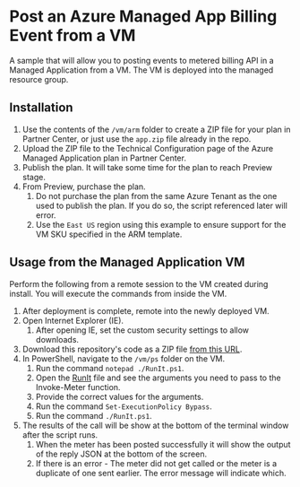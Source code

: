 # Post an Azure Managed App Billing Event from a VM

A sample that will allow you to posting events to metered billing API in a Managed Application from a VM. The VM is deployed into the managed resource group.

## Installation

1. Use the contents of the `/vm/arm` folder to create a ZIP file for your plan in Partner Center, or just use the `app.zip` file already in the repo.
1. Upload the ZIP file to the Technical Configuration page of the Azure Managed Application plan in Partner Center.
1. Publish the plan. It will take some time for the plan to reach Preview stage.
1. From Preview, purchase the plan. 
    1. Do not purchase the plan from the same Azure Tenant as the one used to publish the plan. If you do so, the script referenced later will error.
    1. Use the `East US` region using this example to ensure support for the VM SKU specified in the ARM template.


## Usage from the Managed Application VM

Perform the following from a remote session to the VM created during install. You will execute the commands from inside the VM.


1. After deployment is complete, remote into the newly deployed VM.
1. Open Internet Explorer (IE).
    1. After opening IE, set the custom security settings to allow downloads.
1. Download this repository's code as a ZIP file [from this URL](https://github.com/dstarr/ama-cu/archive/refs/heads/main.zip).
1. In PowerShell, navigate to the `/vm/ps` folder on the VM.
    1. Run the command `notepad ./RunIt.ps1`.
    1. Open the [RunIt](./vm/ps/RunIt.ps1) file and see the arguments you need to pass to the Invoke-Meter function.
    1. Provide the correct values for the arguments.
    1. Run the command `Set-ExecutionPolicy Bypass`.
    1. Run the command `./RunIt.ps1`.
1. The results of the call will be show at the bottom of the terminal window after the script runs.
    1. When the meter has been posted successfully it will show the output of the reply JSON at the bottom of the screen.
    1. If there is an error - The meter did not get called or the meter is a duplicate of one sent earlier. The error message will indicate which.
    
